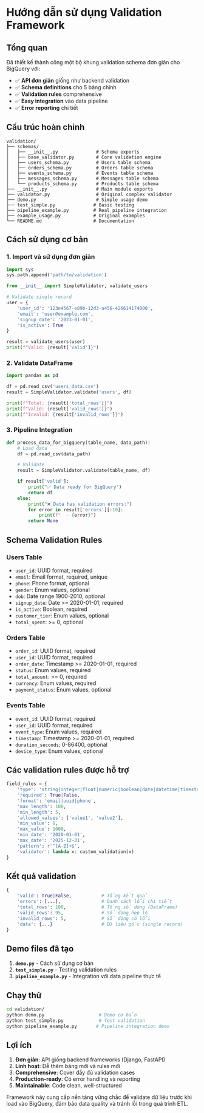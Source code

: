 # Hướng dẫn sử dụng Validation Framework

## Tổng quan

Đã thiết kế thành công một bộ khung validation schema đơn giản cho BigQuery với:

- ✅ **API đơn giản** giống như backend validation
- ✅ **Schema definitions** cho 5 bảng chính
- ✅ **Validation rules** comprehensive
- ✅ **Easy integration** vào data pipeline
- ✅ **Error reporting** chi tiết

## Cấu trúc hoàn chỉnh

```
validation/
├── schemas/
│   ├── __init__.py              # Schema exports
│   ├── base_validator.py        # Core validation engine
│   ├── users_schema.py          # Users table schema
│   ├── orders_schema.py         # Orders table schema
│   ├── events_schema.py         # Events table schema
│   ├── messages_schema.py       # Messages table schema
│   └── products_schema.py       # Products table schema
├── __init__.py                  # Main module exports
├── validator.py                 # Original complex validator
├── demo.py                      # Simple usage demo
├── test_simple.py              # Basic testing
├── pipeline_example.py         # Real pipeline integration
├── example_usage.py            # Original examples
└── README.md                   # Documentation
```

## Cách sử dụng cơ bản

### 1. Import và sử dụng đơn giản

```python
import sys
sys.path.append('path/to/validation')

from __init__ import SimpleValidator, validate_users

# Validate single record
user = {
    'user_id': '123e4567-e89b-12d3-a456-426614174000',
    'email': 'user@example.com',
    'signup_date': '2023-01-01',
    'is_active': True
}

result = validate_users(user)
print(f"Valid: {result['valid']}")
```

### 2. Validate DataFrame

```python
import pandas as pd

df = pd.read_csv('users_data.csv')
result = SimpleValidator.validate('users', df)

print(f"Total: {result['total_rows']}")
print(f"Valid: {result['valid_rows']}")
print(f"Invalid: {result['invalid_rows']}")
```

### 3. Pipeline Integration

```python
def process_data_for_bigquery(table_name, data_path):
    # Load data
    df = pd.read_csv(data_path)

    # Validate
    result = SimpleValidator.validate(table_name, df)

    if result['valid']:
        print("✅ Data ready for BigQuery")
        return df
    else:
        print("❌ Data has validation errors:")
        for error in result['errors'][:10]:
            print(f"  - {error}")
        return None
```

## Schema Validation Rules

### Users Table
- `user_id`: UUID format, required
- `email`: Email format, required, unique
- `phone`: Phone format, optional
- `gender`: Enum values, optional
- `dob`: Date range 1900-2010, optional
- `signup_date`: Date >= 2020-01-01, required
- `is_active`: Boolean, required
- `customer_tier`: Enum values, optional
- `total_spent`: >= 0, optional

### Orders Table
- `order_id`: UUID format, required
- `user_id`: UUID format, required
- `order_date`: Timestamp >= 2020-01-01, required
- `status`: Enum values, required
- `total_amount`: >= 0, required
- `currency`: Enum values, required
- `payment_status`: Enum values, optional

### Events Table
- `event_id`: UUID format, required
- `user_id`: UUID format, required
- `event_type`: Enum values, required
- `timestamp`: Timestamp >= 2020-01-01, required
- `duration_seconds`: 0-86400, optional
- `device_type`: Enum values, optional

## Các validation rules được hỗ trợ

```python
field_rules = {
    'type': 'string|integer|float|numeric|boolean|date|datetime|timestamp',
    'required': True|False,
    'format': 'email|uuid|phone',
    'max_length': 100,
    'min_length': 5,
    'allowed_values': ['value1', 'value2'],
    'min_value': 0,
    'max_value': 1000,
    'min_date': '2020-01-01',
    'max_date': '2025-12-31',
    'pattern': r'^[A-Z]+$',
    'validator': lambda x: custom_validation(x)
}
```

## Kết quả validation

```python
{
    'valid': True|False,           # Tổng kết quả
    'errors': [...],               # Danh sách lỗi chi tiết
    'total_rows': 100,             # Tổng số dòng (DataFrame)
    'valid_rows': 95,              # Số dòng hợp lệ
    'invalid_rows': 5,             # Số dòng có lỗi
    'data': {...}                  # Dữ liệu gốc (single record)
}
```

## Demo files đã tạo

1. **`demo.py`** - Cách sử dụng cơ bản
2. **`test_simple.py`** - Testing validation rules
3. **`pipeline_example.py`** - Integration với data pipeline thực tế

## Chạy thử

```bash
cd validation/
python demo.py                    # Demo cơ bản
python test_simple.py             # Test validation
python pipeline_example.py       # Pipeline integration demo
```

## Lợi ích

1. **Đơn giản**: API giống backend frameworks (Django, FastAPI)
2. **Linh hoạt**: Dễ thêm bảng mới và rules mới
3. **Comprehensive**: Cover đầy đủ validation cases
4. **Production-ready**: Có error handling và reporting
5. **Maintainable**: Code clean, well-structured

Framework này cung cấp nền tảng vững chắc để validate dữ liệu trước khi load vào BigQuery, đảm bảo data quality và tránh lỗi trong quá trình ETL.
